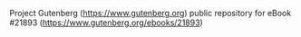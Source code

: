 Project Gutenberg (https://www.gutenberg.org) public repository for eBook #21893 (https://www.gutenberg.org/ebooks/21893)
